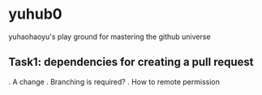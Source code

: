 # yuhub0
yuhaohaoyu's play ground for mastering the github universe

## Task1: dependencies for creating a pull request
. A change
. Branching is required?
. How to remote permission
